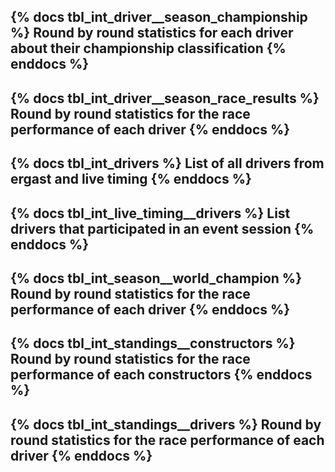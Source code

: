 {% docs tbl_int_driver__season_championship %}
Round by round statistics for each driver about their championship classification
{% enddocs %}
---
{% docs tbl_int_driver__season_race_results %}
Round by round statistics for the race performance of each driver
{% enddocs %}
---
{% docs tbl_int_drivers %}
List of all drivers from ergast and live timing
{% enddocs %}
---
{% docs tbl_int_live_timing__drivers %}
List drivers that participated in an event session
{% enddocs %}
---
{% docs tbl_int_season__world_champion %}
Round by round statistics for the race performance of each driver
{% enddocs %}
---
{% docs tbl_int_standings__constructors %}
Round by round statistics for the race performance of each constructors
{% enddocs %}
---
{% docs tbl_int_standings__drivers %}
Round by round statistics for the race performance of each driver
{% enddocs %}
---
